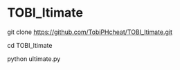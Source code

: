 # TOBI_ltimate



git clone https://github.com/TobiPHcheat/TOBI_ltimate.git

cd TOBI_ltimate

python ultimate.py
